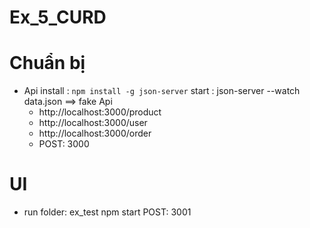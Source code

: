 # Ex_5_CURD

# Chuẩn bị
- Api
    install 
        : `npm install -g json-server`
    start
        :  json-server --watch data.json
==> fake Api 
    + http://localhost:3000/product
    + http://localhost:3000/user
    + http://localhost:3000/order
    + POST: 3000
    
# UI
   + run folder: ex_test 
        npm start
        POST: 3001
      
